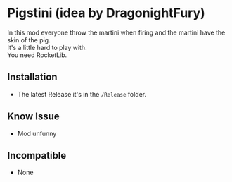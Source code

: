 # Pigstini (idea by DragonightFury)

In this mod everyone throw the martini when firing and the martini have the skin of the pig.  
It's a little hard to play with.  
You need RocketLib.

## Installation

* The latest Release it's in the `/Release` folder.

## Know Issue

* Mod unfunny

## Incompatible

* None
